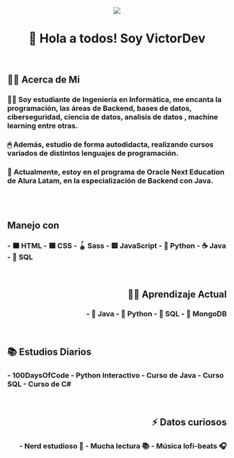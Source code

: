<p align="center"> <img src="https://media.licdn.com/dms/image/v2/D4D16AQHIMmS0veYd3g/profile-displaybackgroundimage-shrink_350_1400/profile-displaybackgroundimage-shrink_350_1400/0/1710970312551?e=1731542400&v=beta&t=jm6R1nIWdS59Y2Jnij_F6-yWmChZSItjcMFbegeq-4c" ></p>

<h1 align="center">👋 Hola a todos! Soy VictorDev</h1><br>



<h2>👨‍💻 Acerca de Mi </h2>

<h3>
🙋‍♂️ Soy estudiante de Ingeniería en Informática, me encanta la programación, las áreas de Backend, bases de datos, ciberseguridad, ciencia de datos, analisis de datos , machine learning entre otras.
</h3>
  
<h3>🖱 Además, estudio de forma autodidacta, realizando cursos variados de distintos lenguajes de programación.</h3>

<h3>🚀 Actualmente, estoy en el programa de Oracle Next Education de Alura Latam, en la especialización de Backend con Java. </h3><br><br>

<h2>Manejo con </h2>
<h3>
  - 🟧 HTML
  - 🟦 CSS
  - 🪀 Sass
  - 🟨 JavaScript
  - 🐍 Python
  - ☕ Java
  - 💾 SQL
</h3><br>

<h2 align="end">👨‍🎓 Aprendizaje Actual </h2>

<h3 align="end">
- 🌱 Java
- 🌱 Python
- 🌱 SQL
- 🌱 MongoDB 
</h3><br>



<h2>📚 Estudios Diarios </h2>
<h3>
- 100DaysOfCode
- Python Interactivo
- Curso de Java
- Curso SQL
- Curso de C#
</h3><br>

<h2 align="end">⚡ Datos curiosos </h2>
<h3 align="end">
- Nerd estudioso 🤣
- Mucha lectura 📚
- Música lofi-beats 🎧
</h3>


